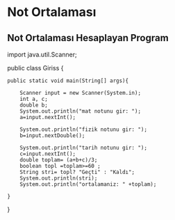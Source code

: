 # Not Ortalaması
## Not Ortalaması Hesaplayan Program


import java.util.Scanner;

public class Giriss {

    public static void main(String[] args){
    
        Scanner input = new Scanner(System.in);
        int a, c;
        double b;
        System.out.println("mat notunu gir: ");
        a=input.nextInt();

        System.out.println("fizik notunu gir: ");
        b=input.nextDouble();

        System.out.println("tarih notunu gir: ");
        c=input.nextInt();
        double toplam= (a+b+c)/3;
        boolean topl =toplam>=60 ;
        String stri= topl? "Geçti" : "Kaldı";
        System.out.println(stri);
        System.out.println("ortalamaniz: " +toplam);

    }
}
